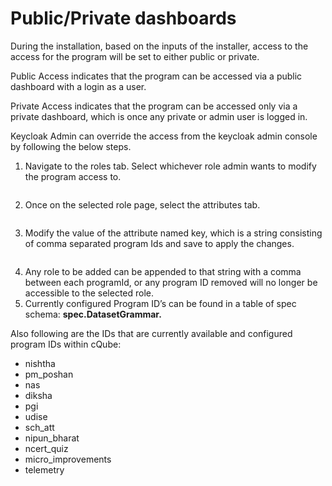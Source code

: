 # Public/Private dashboards

During the installation, based on the inputs of the installer, access to the access for the program will be set to either public or private.

Public Access indicates that the program can be accessed via a public dashboard with a login as a user.

Private Access indicates that the program can be accessed only via a private dashboard, which is once any private or admin user is logged in.

Keycloak Admin can override the access from the keycloak admin console by following the below steps.

1. Navigate to the roles tab. Select whichever role admin wants to modify the program access to.

<figure><img src="https://lh6.googleusercontent.com/nxeAOQ03qRS2oGlD3YgiFbDPsQfutto5Cug0wASsbWKTO_icgZoMogZKdZ-DRLZSC4G_XtEKxtHqQ4jNcJFipjFpQ4VBpU_IhK52KwjqkuolDoc41DQugs22NbbHnscKgvC9dfaq86sVhjaFUUeBkQQ" alt=""><figcaption></figcaption></figure>

2. Once on the selected role page, select the attributes tab.

<figure><img src="https://lh6.googleusercontent.com/nxeAOQ03qRS2oGlD3YgiFbDPsQfutto5Cug0wASsbWKTO_icgZoMogZKdZ-DRLZSC4G_XtEKxtHqQ4jNcJFipjFpQ4VBpU_IhK52KwjqkuolDoc41DQugs22NbbHnscKgvC9dfaq86sVhjaFUUeBkQQ" alt=""><figcaption></figcaption></figure>

3. Modify the value of the attribute named key, which is a string consisting of comma separated program Ids and save to apply the changes.

<figure><img src="https://lh4.googleusercontent.com/KjOot73rZdxGmYJhtVVVVSXhm9vaBgTMKHLAg2SnhJLJSQAPGixhNgKEwH0Li4B8tlNOXBylN95_3bE9R4YUmwK0na02N9nk_twQE0ntcVObHmAPlO3NMMEAiY1Qkw1PlwPtUw12c4r_5Fu0XewQsdw" alt=""><figcaption></figcaption></figure>

4. Any role to be added can be appended to that string with a comma between each programId, or any program ID removed will no longer be accessible to the selected role.
5. Currently configured Program ID’s can be found in a table of spec schema: **spec.DatasetGrammar.**

Also following are the IDs that are currently available and configured program IDs within cQube:

&#x20;

* nishtha
* pm\_poshan
* nas
* diksha
* pgi
* udise
* sch\_att
* nipun\_bharat
* ncert\_quiz
* micro\_improvements
* telemetry
